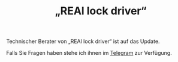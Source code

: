 ﻿---
layout: post-ea

group: Technischer Berater
title: „REAl lock driver“
meta: REAl lock driver
logo: real_lock_driver.svg
order: 5

category: ea

og: img/og-real-lock_driver.jpg

lang: de
ref: real_lock_driver
---

Technischer Berater von „REAl lock driver“ ist auf das Update.

Falls Sie Fragen haben stehe ich ihnen im <a href="https://t.me/chutkoy" target="_blank">Telegram</a> zur Verfügung.
